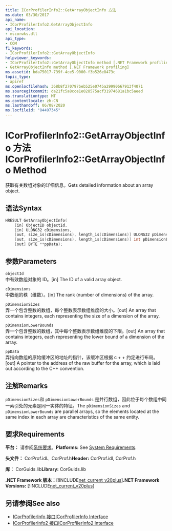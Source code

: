 ```yaml
---
title: ICorProfilerInfo2::GetArrayObjectInfo 方法
ms.date: 03/30/2017
api_name:
- ICorProfilerInfo2.GetArrayObjectInfo
api_location:
- mscorwks.dll
api_type:
- COM
f1_keywords:
- ICorProfilerInfo2::GetArrayObjectInfo
helpviewer_keywords:
- ICorProfilerInfo2::GetArrayObjectInfo method [.NET Framework profiling]
- GetArrayObjectInfo method [.NET Framework profiling]
ms.assetid: bda75017-739f-4ce5-9000-f3b526e8473c
topic_type:
- apiref
ms.openlocfilehash: 368b8f270797beb525e0745a29990667913f4071
ms.sourcegitcommit: da21fc5a8cce1e028575acf31974681a1bc5aeed
ms.translationtype: MT
ms.contentlocale: zh-CN
ms.lasthandoff: 06/08/2020
ms.locfileid: "84497345"
---
```

# <a name="icorprofilerinfo2getarrayobjectinfo-method"></a><span data-ttu-id="9f7f3-102">ICorProfilerInfo2::GetArrayObjectInfo 方法</span><span class="sxs-lookup"><span data-stu-id="9f7f3-102">ICorProfilerInfo2::GetArrayObjectInfo Method</span></span>
<span data-ttu-id="9f7f3-103">获取有关数组对象的详细信息。</span><span class="sxs-lookup"><span data-stu-id="9f7f3-103">Gets detailed information about an array object.</span></span>  
  
## <a name="syntax"></a><span data-ttu-id="9f7f3-104">语法</span><span class="sxs-lookup"><span data-stu-id="9f7f3-104">Syntax</span></span>  
  
```cpp  
HRESULT GetArrayObjectInfo(  
    [in] ObjectID objectId,  
    [in] ULONG32 cDimensions,  
    [out, size_is(cDimensions), length_is(cDimensions)] ULONG32 pDimensionSizes[],  
    [out, size_is(cDimensions), length_is(cDimensions)] int pDimensionLowerBounds[],  
    [out] BYTE **ppData);  
```  
  
## <a name="parameters"></a><span data-ttu-id="9f7f3-105">参数</span><span class="sxs-lookup"><span data-stu-id="9f7f3-105">Parameters</span></span>  
 `objectId`  
 <span data-ttu-id="9f7f3-106">中有效数组对象的 ID。</span><span class="sxs-lookup"><span data-stu-id="9f7f3-106">[in] The ID of a valid array object.</span></span>  
  
 `cDimensions`  
 <span data-ttu-id="9f7f3-107">中数组的秩（维数）。</span><span class="sxs-lookup"><span data-stu-id="9f7f3-107">[in] The rank (number of dimensions) of the array.</span></span>  
  
 `pDimensionSizes`  
 <span data-ttu-id="9f7f3-108">弄一个包含整数的数组，每个整数表示数组维度的大小。</span><span class="sxs-lookup"><span data-stu-id="9f7f3-108">[out] An array that contains integers, each representing the size of a dimension of the array.</span></span>  
  
 `pDimensionLowerBounds`  
 <span data-ttu-id="9f7f3-109">弄一个包含整数的数组，其中每个整数表示数组维度的下限。</span><span class="sxs-lookup"><span data-stu-id="9f7f3-109">[out] An array that contains integers, each representing the lower bound of a dimension of the array.</span></span>  
  
 `ppData`  
 <span data-ttu-id="9f7f3-110">弄指向数组的原始缓冲区的地址的指针，该缓冲区根据 c + + 约定进行布局。</span><span class="sxs-lookup"><span data-stu-id="9f7f3-110">[out] A pointer to the address of the raw buffer for the array, which is laid out according to the C++ convention.</span></span>  
  
## <a name="remarks"></a><span data-ttu-id="9f7f3-111">注解</span><span class="sxs-lookup"><span data-stu-id="9f7f3-111">Remarks</span></span>  
 <span data-ttu-id="9f7f3-112">`pDimensionSizes`和 `pDimensionLowerBounds` 是并行数组，因此位于每个数组中同一索引处的元素是同一实体的特征。</span><span class="sxs-lookup"><span data-stu-id="9f7f3-112">The `pDimensionSizes` and `pDimensionLowerBounds` are parallel arrays, so the elements located at the same index in each array are characteristics of the same entity.</span></span>  
  
## <a name="requirements"></a><span data-ttu-id="9f7f3-113">要求</span><span class="sxs-lookup"><span data-stu-id="9f7f3-113">Requirements</span></span>  
 <span data-ttu-id="9f7f3-114">**平台：** 请参阅[系统要求](../../get-started/system-requirements.md)。</span><span class="sxs-lookup"><span data-stu-id="9f7f3-114">**Platforms:** See [System Requirements](../../get-started/system-requirements.md).</span></span>  
  
 <span data-ttu-id="9f7f3-115">**头文件：** CorProf.idl、CorProf.h</span><span class="sxs-lookup"><span data-stu-id="9f7f3-115">**Header:** CorProf.idl, CorProf.h</span></span>  
  
 <span data-ttu-id="9f7f3-116">**库：** CorGuids.lib</span><span class="sxs-lookup"><span data-stu-id="9f7f3-116">**Library:** CorGuids.lib</span></span>  
  
 <span data-ttu-id="9f7f3-117">**.NET Framework 版本：**[!INCLUDE[net_current_v20plus](../../../../includes/net-current-v20plus-md.md)]</span><span class="sxs-lookup"><span data-stu-id="9f7f3-117">**.NET Framework Versions:** [!INCLUDE[net_current_v20plus](../../../../includes/net-current-v20plus-md.md)]</span></span>  
  
## <a name="see-also"></a><span data-ttu-id="9f7f3-118">另请参阅</span><span class="sxs-lookup"><span data-stu-id="9f7f3-118">See also</span></span>

- [<span data-ttu-id="9f7f3-119">ICorProfilerInfo 接口</span><span class="sxs-lookup"><span data-stu-id="9f7f3-119">ICorProfilerInfo Interface</span></span>](icorprofilerinfo-interface.md)
- [<span data-ttu-id="9f7f3-120">ICorProfilerInfo2 接口</span><span class="sxs-lookup"><span data-stu-id="9f7f3-120">ICorProfilerInfo2 Interface</span></span>](icorprofilerinfo2-interface.md)
